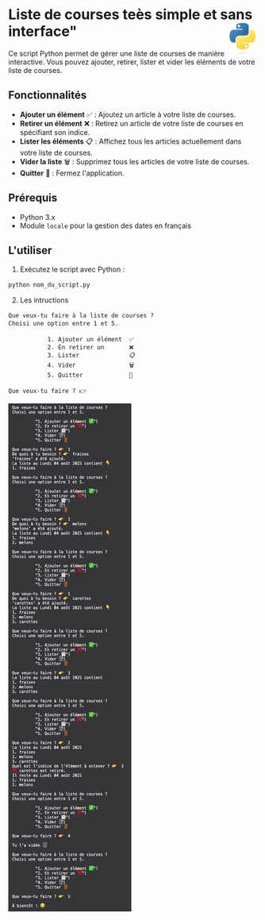 # **Liste de courses teès simple et sans interface"**<a href="../../../"><img align="right" src="../../../assets/Python-logo-notext.svg" alt="Python" height="64px"></a>
Ce script Python permet de gérer une liste de courses de manière interactive. Vous pouvez ajouter, retirer, lister et vider les éléments de votre liste de courses.

## **Fonctionnalités**
- **Ajouter un élément** ✅ : Ajoutez un article à votre liste de courses.
- **Retirer un élément** ❌ : Retirez un article de votre liste de courses en spécifiant son indice.
- **Lister les éléments** 📋 : Affichez tous les articles actuellement dans votre liste de courses.
- **Vider la liste** 🗑️ : Supprimez tous les articles de votre liste de courses.
- **Quitter** 🚪 : Fermez l'application.

## **Prérequis**
- Python 3.x
- Module `locale` pour la gestion des dates en français

## **L'utiliser**
1. Exécutez le script avec Python :
```py
python nom_du_script.py
```
2. Les intructions
```
Que veux-tu faire à la liste de courses ?  
Choisi une option entre 1 et 5.  

           1. Ajouter un élément  ✅
           2. En retirer un       ❌ 
           3. Lister              📋 
           4. Vider               🗑️ 
           5. Quitter             🚪

Que veux-tu faire ? 👉  
```
![shopingList](screenshot.png)